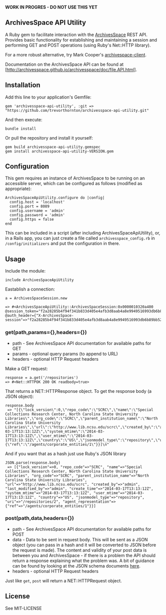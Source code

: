 **WORK IN PROGRES - DO NOT USE THIS YET**

## ArchivesSpace API Utility

A Ruby gem to facilitate interaction with the [ArchivesSpace](http://archivesspace.org/) REST API. Provides basic functionality for establishing and maintaining a session and performing GET and POST operations (using Ruby's Net::HTTP library).

For a more robust alternative, try Mark Cooper's [archivespace-client](https://github.com/mark-cooper/archivesspace-client]).

Documentation on the ArchivesSpace API can be found at [http://archivesspace.github.io/archivesspace/doc/file.API.html].

## Installation

Add this line to your application's Gemfile:

    gem 'archivesspace-api-utility', :git => "https://github.com/trevorthornton/archivesspace-api-utility.git"

And then execute:

    bundle install

Or pull the repository and install it yourself:

    gem build archivesspace-api-utility.gemspec
    gem install archivesspace-api-utility-VERSION.gem

## Configuration

This gem requires an instance of ArchivesSpace to be running on an accessible server, which can be configured as follows (modified as appropriate):

```
ArchivesSpaceApiUtility.configure do |config|
  config.host = 'localhost'
  config.port = 8089
  config.username = 'admin'
  config.password = 'admin'
  config.https = false
end
```

This can be included in a script (after including ArchivesSpaceApiUtility), or, in a Rails app, you can just create a file called `archivesspace_config.rb` in `/config/initializers` and put the configuration in there.

## Usage

Include the module:

    include ArchivesSpaceApiUtility

Eastablish a connection:

    a = ArchivesSpaceSession.new
    
    => #<ArchivesSpaceApiUtility::ArchivesSpaceSession:0x0000010320a400 @session_token="f2a28285b4f94f341b833d405e4afb3d8aab4a8e9949516993db6b89bb5292c8", @auth_header={"X-ArchivesSpace-session"=>"f2a28285b4f94f341b833d405e4afb3d8aab4a8e9949516993db6b89bb5292c8"}>

### get(path,params={},headers={})

* path - See ArchivesSpace API documentation for available paths for GET
* params - optional query params (to append to URL)
* headers - optional HTTP Request headers

Make a GET request:

    response = a.get('/repositories')
    => #<Net::HTTPOK 200 OK readbody=true>

That returns a NET::HTTPResponse object. To get the response body (a JSON object):

```
response.body
 => "[{\"lock_version\":0,\"repo_code\":\"SCRC\",\"name\":\"Special Collections Research Center, North Carolina State University Libraries\",\"org_code\":\"SCRC\",\"parent_institution_name\":\"North Carolina State University Libraries\",\"url\":\"http://www.lib.ncsu.edu/scrc\",\"created_by\":\"admin\",\"last_modified_by\":\"admin\",\"create_time\":\"2014-03-17T13:13:12Z\",\"system_mtime\":\"2014-03-17T13:13:12Z\",\"user_mtime\":\"2014-03-17T13:13:12Z\",\"country\":\"US\",\"jsonmodel_type\":\"repository\",\"uri\":\"/repositories/2\",\"agent_representation\":{\"ref\":\"/agents/corporate_entities/1\"}}]\n"
 ```

And if you want that as a hash just use Ruby's JSON library

```
JSON.parse(response.body)
 => [{"lock_version"=>0, "repo_code"=>"SCRC", "name"=>"Special Collections Research Center, North Carolina State University Libraries", "org_code"=>"SCRC", "parent_institution_name"=>"North Carolina State University Libraries", "url"=>"http://www.lib.ncsu.edu/scrc", "created_by"=>"admin", "last_modified_by"=>"admin", "create_time"=>"2014-03-17T13:13:12Z", "system_mtime"=>"2014-03-17T13:13:12Z", "user_mtime"=>"2014-03-17T13:13:12Z", "country"=>"US", "jsonmodel_type"=>"repository", "uri"=>"/repositories/2", "agent_representation"=>{"ref"=>"/agents/corporate_entities/1"}}]
 ```

### post(path,data,headers={})

* path - See ArchivesSpace API documentation for available paths for POST
* data - Data to be sent in request body. This will be sent as a JSON object (you can pass in a hash and it will be converted to JSON before the request is made). The content and validity of your post data is between you and ArchivesSpace - if there is a problem the API should return a response explaining what the problem was. A bit of guidance can be found by looking at the JSON schema documents [here](https://github.com/hudmol/archivesspace/tree/master/common/schemas).
* headers - optional HTTP Request headers

Just like `get`, `post` will return a NET::HTTPRequest object.

## License

See MIT-LICENSE